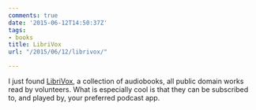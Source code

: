 ```yaml
---
comments: true
date: '2015-06-12T14:50:37Z'
tags:
- books
title: LibriVox
url: "/2015/06/12/librivox/"

---
```

I just found [LibriVox](https://librivox.org), a collection of audiobooks, all public domain works read by volunteers. What is especially cool is that they can be subscribed to, and played by, your preferred podcast app. 
